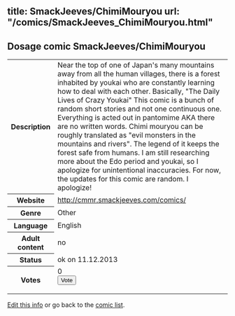 title: SmackJeeves/ChimiMouryou
url: "/comics/SmackJeeves_ChimiMouryou.html"
---
Dosage comic SmackJeeves/ChimiMouryou
-----------------------------------------

<p id="msg"></p>
<script type="text/javascript">
if (window.location.search === '?edit_info_mail=sent_ok') {
  var elem = document.getElementById("msg");
  elem.innerHTML = 'Edited information sucessfully sent for review, which is usually done daily. Thanks!';
  elem.className = 'ok';
}
</script>
<table class="comicinfo">
<tr>
<th>Description</th><td>Near the top of one of Japan's many mountains away from all the human villages, there is a forest inhabited by youkai who are constantly learning how to deal with each other. Basically, &quot;The Daily Lives of Crazy Youkai&quot; This comic is a bunch of random short stories and not one continuous one. Everything is acted out in pantomime AKA there are no written words. Chimi mouryou can be roughly translated as &quot;evil monsters in the mountains and rivers&quot;. The legend of it keeps the forest safe from humans. I am still researching more about the Edo period and youkai, so I apologize for unintentional inaccuracies. For now, the updates for this comic are random. I apologize!</td>
</tr>
<tr>
<th>Website</th><td><a href="http://cmmr.smackjeeves.com/comics/">http://cmmr.smackjeeves.com/comics/</a></td>
</tr>
<tr>
<th>Genre</th><td>Other</td>
</tr>
<tr>
<th>Language</th><td>English</td>
</tr>
<tr>
<th>Adult content</th><td>no</td>
</tr>
<tr>
<th>Status</th><td>ok on 11.12.2013</td>
</tr>
<tr>
<th>Votes</th><td>0
<form action="http://gaecounter.appspot.com/count/" method="POST">
<input name="name" type="hidden" value="SmackJeeves_ChimiMouryou"/>
<input name="uid" type="hidden" id="voteuid" value=""/>
<input type="submit" value="Vote"/>
</form>
</td>
</tr>
</table>
<script type="text/javascript">
var ua = navigator.userAgent;
document.getElementById("voteuid").value = ua.replace(/[^a-zA-Z0-9\._:]/g , "_");;
</script>

[Edit this info](SmackJeeves_ChimiMouryou_edit.html) or go back to the [comic list](../comic-index.html).
